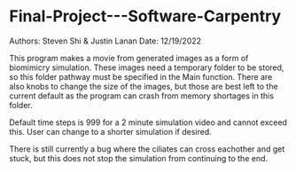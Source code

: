 # Final-Project---Software-Carpentry

Authors: Steven Shi & Justin Lanan
Date: 12/19/2022

This program makes a movie from generated images as a form of biomimicry simulation. These images need a temporary folder to be stored,
so this folder pathway must be specified in the Main function. There are also knobs to change the size of the images,
but those are best left to the current default as the program can crash from memory shortages in this folder.

Default time steps is 999 for a 2 minute simulation video and cannot exceed this. User can change to a shorter simulation if desired.

There is still currently a bug where the ciliates can cross eachother and get stuck, but this does not stop the simulation from continuing to the end.
